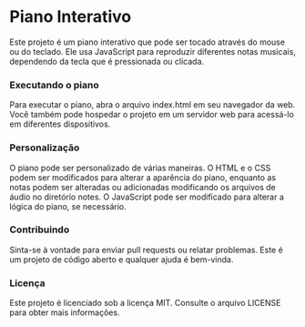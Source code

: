 # Piano Interativo

Este projeto é um piano interativo que pode ser tocado através do mouse ou do teclado. Ele usa JavaScript para reproduzir diferentes notas musicais, dependendo da tecla que é pressionada ou clicada.

### Executando o piano

Para executar o piano, abra o arquivo index.html em seu navegador da web. Você também pode hospedar o projeto em um servidor web para acessá-lo em diferentes dispositivos.

### Personalização

O piano pode ser personalizado de várias maneiras. O HTML e o CSS podem ser modificados para alterar a aparência do piano, enquanto as notas podem ser alteradas ou adicionadas modificando os arquivos de áudio no diretório notes. O JavaScript pode ser modificado para alterar a lógica do piano, se necessário.

### Contribuindo

Sinta-se à vontade para enviar pull requests ou relatar problemas. Este é um projeto de código aberto e qualquer ajuda é bem-vinda.

### Licença

Este projeto é licenciado sob a licença MIT. Consulte o arquivo LICENSE para obter mais informações.
